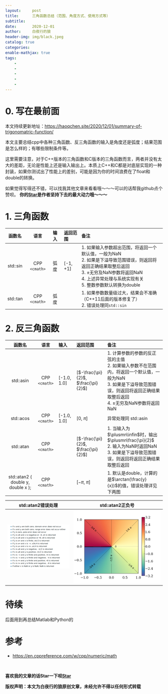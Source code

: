 ```yaml
---
layout:     post
title:      三角函数总结（范围、角度方式、使用方式等）
subtitle:   
date:       2020-12-01
author:     白夜行的狼
header-img: img/black.jpeg
catalog: true
categories:  
enable-mathjax: true
tags:
    - 
    - 
    - 
    - 
    - 
--- 
```


# 0. 写在最前面

本文持续更新地址：<https://haoqchen.site/2020/12/01/summary-of-trigonomatric-function/>

本文主要总结cpp中各种三角函数、反三角函数的输入是角度还是弧度；结果范围是怎么样的；有哪些限制条件等。

这里需要注意，对于C++版本的三角函数和C版本的三角函数而言，两者并没有太大的差距，无论是性能上还是输入输出上。本质上C++和C都是对底层实现的一种封装，如果你测试出了性能上的差别，可能是因为你的时间浪费在了float和double的转换。

如果觉得写得还不错，可以找我其他文章来看看哦～～～可以的话帮我github点个赞呗。
**你的[Star](https://github.com/HaoQChen/HaoQChen.github.io)是作者坚持下去的最大动力哦～～～**


# 1. 三角函数

|  函数名  |     语言      | 输入 | 返回范围 | 备注                                                                                                                                                                                                            |
| :------: | :-----------: | :--- | :------- | :-------------------------------------------------------------------------------------------------------------------------------------------------------------------------------------------------------------- |
| std::sin | CPP` <cmath>` | 弧度 | [-1, +1] | 1. 如果输入参数超出范围，将返回一个默认值，一般为NaN<br>2. 如果是下溢导致范围错误，则返回将返回正确结果取整后返回<br>3. ±无穷及NaN参数将返回NaN<br>4. 上述异常处理与系统实现有关<br>5. 整数参数默认转换为double |
| std::tan | CPP` <cmath>` | 弧度 |          | 1. 如果参数数量级过大，结果会不准确（C++11后面的版本修复了）<br>2. 错误处理同`std::sin`                                                                                                                         |

# 2. 反三角函数

|               函数名               |     语言      | 输入        | 返回范围                            | 备注                                                                                                                                                                                 |
| :--------------------------------: | :-----------: | :---------- | :---------------------------------- | :----------------------------------------------------------------------------------------------------------------------------------------------------------------------------------- |
|             std::asin              | CPP` <cmath>` | [-1.0, 1.0] | [$-\frac{\pi}{2}$, $\frac{\pi}{2}$] | 1. 计算参数的参数的反正弦的主值<br>2. 如果输入参数不在范围内，将返回一个默认值，一般为NaN<br>3. 如果是下溢导致范围错误，则返回将返回正确结果取整后返回<br>4. ±无穷及NaN参数将返回NaN |
|             std::acos              | CPP` <cmath>` | [-1.0, 1.0] | [$0$, $\pi$]                        | 异常处理同 std::asin                                                                                                                                                                 |
|             std::atan              | CPP` <cmath>` |             | [$-\frac{\pi}{2}$, $\frac{\pi}{2}$] | 1. 当输入为$\plusmn\infin$时，输出$\plusmn\frac{\pi}{2}$<br>2. 输入为NaN时返回NaN<br>3. 如果是下溢导致范围错误，则返回将返回正确结果取整后返回                                       |
| std::atan2 ( double y, double x ); | CPP` <cmath>` |             | [$-\pi$, $\pi$]                     | 1. 默认是double，计算的是$\arctan(\frac{y}{x})$的值，错误处理详见下两图                                                                                                              |



|                             std::atan2错误处理                              |                          std::atan2正负号                          |
| :-------------------------------------------------------------------------: | :----------------------------------------------------------------: |
| ![](/img/in_post/summary_of_trigonomatric_function/arctan_error_handle.png) | ![](/img/in_post/summary_of_trigonomatric_function/math-atan2.png) |


# 待续
后面用到再总结Matlab和Python的

# 参考

+ <https://en.cppreference.com/w/cpp/numeric/math>

<br>

**喜欢我的文章的话Star一下呗[Star](https://github.com/HaoQChen/HaoQChen.github.io)**

**版权声明：本文为白夜行的狼原创文章，未经允许不得以任何形式转载**
